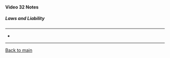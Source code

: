 #### Video 32 Notes

##### Laws and Liability
---
- 

---

[Back to main](https://github.com/rot0xd/CBTNuggets/blob/master/CISSP/README.md)

